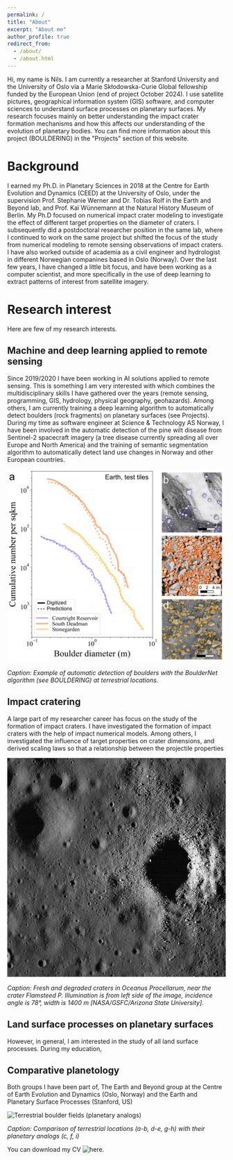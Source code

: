```yaml
---
permalink: /
title: "About"
excerpt: "About me"
author_profile: true
redirect_from: 
  - /about/
  - /about.html
---
```


Hi, my name is Nils. I am currently a researcher at Stanford University and the University of Oslo via a Marie Skłodowska-Curie Global fellowship funded by the European Union (end of project October 2024). I use satellite pictures, geographical information system (GIS) software, and computer sciences to understand surface processes on planetary surfaces. My research focuses mainly on better understanding the impact crater formation mechanisms and how this affects our understanding of the evolution of planetary bodies. You can find more information about this project (BOULDERING) in the "Projects" section of this website. 

# Background

I earned my Ph.D. in Planetary Sciences in 2018 at the Centre for Earth Evolution and Dynamics (CEED) at the University of Oslo, under the supervision Prof. Stephanie Werner and Dr. Tobias Rolf in the Earth and Beyond lab, and Prof. Kaï Wünnemann at the Natural History Museum of Berlin. My Ph.D focused on numerical impact crater modeling to investigate the effect of different target properties on the diameter of craters. I subsequently did a postdoctoral researcher position in the same lab, where I continued to work on the same project but shifted the focus of the study from numerical modeling to remote sensing observations of impact craters. I have also worked outside of academia as a civil engineer and hydrologist in different Norwegian companines based in Oslo (Norway). Over the last few years, I have changed a little bit focus, and have been working as a computer scientist, and more specifically in the use of deep learning to extract patterns of interest from satellite imagery.  

Research interest
======
Here are few of my research interests. 

Machine and deep learning applied to remote sensing
------
Since 2019/2020 I have been working in AI solutions applied to remote sensing. This is something I am very interested with which combines the multidisciplinary skills I have gathered over the years (remote sensing, programming, GIS, hydrology, physical geography, geohazards). Among others, I am currently training a deep learning algorithm to automatically detect boulders (rock fragments) on planetary surfaces (see Projects). During my time as software engineer at Science & Technology AS Norway, I have been involved in the automatic detection of the pine wilt disease from Sentinel-2 spacecraft imagery (a tree disease currently spreading all over Europe and North America) and the training of semantic segmentation algorithm to automatically detect land use changes in Norway and other European countries.  

![Automatic detection of boulders](/images/AnimationS1_Earth.gif)

*Caption: Example of automatic detection of boulders with the BoulderNet algorithm (see BOULDERING) at terrestrial locations.*

Impact cratering
------

A large part of my researcher career has focus on the study of the formation of impact craters. I have investigated the formation of impact craters with the help of impact numerical models. Among others, I investigated the influence of target properties on crater dimensions, and derived scaling laws so that a relationship between the projectile properties 

![Terrestrial boulder fields (planetary analogs)](/images/M117792992L_thumb.png)

*Caption: Fresh and degraded craters in Oceanus Procellarum, near the crater Flamsteed P. Illumination is from left side of the image, incidence angle is 78°, width is 1400 m [NASA/GSFC/Arizona State University].*


Land surface processes on planetary surfaces
------
However, in general, I am interested in the study of all land surface processes. During my education,  

## Comparative planetology

Both groups I have been part of, The Earth and Beyond group at the Centre of Earth Evolution and Dynamics (Oslo, Norway) and the Earth and Planetary Surface Processes (Stanford, US)

![Terrestrial boulder fields (planetary analogs)](/images/Figure1.png)

*Caption: Comparison of terrestrial locations (a-b, d-e, g-h) with their planetary analogs (c, f, i)*

You can download my CV ![here](https://github.com/academicpages/academicpages.github.io).